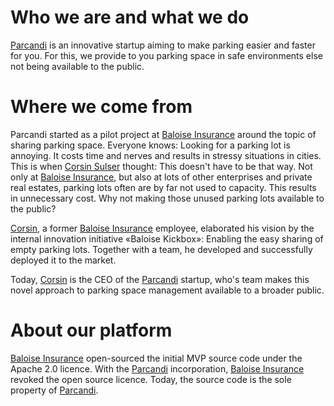 # Who we are and what we do
[Parcandi](https://parcandi.com/ch-en/) is an innovative startup aiming to make parking easier and faster for you. For this, we provide to you parking space in safe environments else not being available to the public. 
# Where we come from
Parcandi started as a pilot project at [Baloise Insurance](https://github.com/baloise) around the topic of sharing parking space. Everyone knows: Looking for a parking lot is annoying. It costs time and nerves and results in stressy situations in cities. This is when [Corsin Sulser](https://www.linkedin.com/in/corsin-sulser/) thought: This doesn't have to be that way. Not only at [Baloise Insurance](https://github.com/baloise), but also at lots of other enterprises and private real estates, parking lots often are by far not used to capacity. This results in unnecessary cost. Why not making those unused parking lots available to the public?

[Corsin](https://www.linkedin.com/in/corsin-sulser/), a former [Baloise Insurance](https://github.com/baloise) employee, elaborated his vision by the internal innovation initiative «Baloise Kickbox»: Enabling the easy sharing of empty parking lots. Together with a team, he developed and successfully deployed it to the market.

Today, [Corsin](https://www.linkedin.com/in/corsin-sulser/) is the CEO of the [Parcandi](https://parcandi.com/ch-en/) startup, who's team makes this novel approach to parking space management available to a broader public.
# About our platform
[Baloise Insurance](https://github.com/baloise) open-sourced the initial MVP source code under the Apache 2.0 licence. With the [Parcandi](https://parcandi.com/ch-en/) incorporation, [Baloise Insurance](https://github.com/baloise) revoked the open source licence. Today, the source code is the sole property of [Parcandi](https://parcandi.com/ch-en/).
